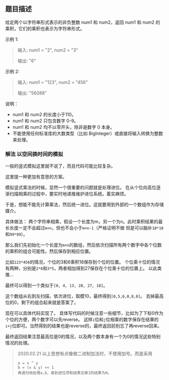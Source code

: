 ## 题目描述

给定两个以字符串形式表示的非负整数 num1 和 num2，返回 num1 和 num2 的乘积，它们的乘积也表示为字符串形式。

示例 1:
>输入: num1 = "2", num2 = "3"
>
>输出: "6"

示例 2:
>输入: num1 = "123", num2 = "456"
>
>输出: "56088"

说明：
- num1 和 num2 的长度小于110。
- num1 和 num2 只包含数字 0-9。
- num1 和 num2 均不以零开头，除非是数字 0 本身。
- 不能使用任何标准库的大数类型（比如 BigInteger）或直接将输入转换为整数来处理。

### 解法 以空间换时间的模拟
一般的竖式模拟这里就不说了，而且代码可能比较复杂。

这里提一种更加有意思的方案。

模拟竖式乘法的时候，显然一个很重要的问题就是处理进位。
在从个位向高位逐渐扫描相乘的过程中，要实时地递推维护进位系统。着实麻烦。

于是，想能不能先计算乘法，然后统一进位。这就要用到外部的一个数组作为存储媒介。

具体做法：
两个字符串相乘，假设一个长度为m，另一个为n。此时乘积结果的最长长度一定不会超过`m+n`，但也不会小于`m+n-1`（严格证明不做
但是可以脑补`10*10`和`99*99`）。

那么我们先初始化一个长度为`m+n`的数组，然后依次扫描所有两个数字中各个位数的乘积的组合可能性。然后保存到相应位置。

比如`123*456`的情况，个位的3和6乘积18保存到个位的位置。
个位乘十位的情况有两种，分别是`2*6`和`3*5`，两者相加得到27保存在个位乘十位的位置上。
以此类推…

最终可以得到一个类似于`[0, 4, 13, 28, 27, 18]`。

这个数组从右到左扫描，依次进位，取模10，最终得到`[0,5,6,0,8,8]`。
去掉最高位的0，剩下的组合起来就是答案了。

现在可以具体代码实现了。
具体写代码的时候注意一些细节，比如为了下标0作为个位的方便，两个数字可以先reverse。
这样`i`位和`j`位相乘的数字保存在结果的`i+j`位即可。当然得到的结果也是reverse的，最终返回前别忘了再reverse回来。

最终返回结果注意最高位是0的情况，以及两个数本身有一个为0的情况这些特别情况的处理。

>2020.02.21
>以上思想有点像做二进制加法时，不使用加号。而是采用
>```text
>a = x ^ y
>b = (x & y) << 1
>再递归地处理a,b，直到进位项和结果左移1的结果为0。
>```